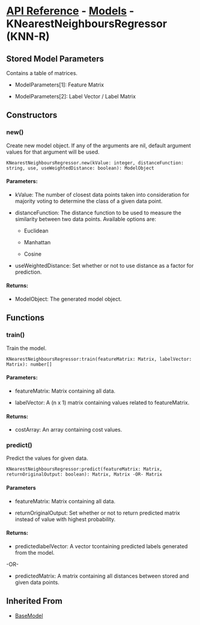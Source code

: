 # [API Reference](../../API.md) - [Models](../Models.md) - KNearestNeighboursRegressor (KNN-R)

## Stored Model Parameters

Contains a table of matrices.  

* ModelParameters[1]: Feature Matrix

* ModelParameters[2]: Label Vector / Label Matrix

## Constructors

### new()

Create new model object. If any of the arguments are nil, default argument values for that argument will be used.

```
KNearestNeighboursRegressor.new(kValue: integer, distanceFunction: string, use, useWeightedDistance: boolean): ModelObject
```

#### Parameters:

* kValue: The number of closest data points taken into consideration for majority voting to determine the class of a given data point.

* distanceFunction: The distance function to be used to measure the similarity between two data points. Available options are:

  * Euclidean

  * Manhattan

  * Cosine

* useWeightedDistance: Set whether or not to use distance as a factor for prediction.

#### Returns:

* ModelObject: The generated model object.

## Functions

### train()

Train the model.

```
KNearestNeighboursRegressor:train(featureMatrix: Matrix, labelVector: Matrix): number[]
```

#### Parameters:

* featureMatrix: Matrix containing all data.

* labelVector: A (n x 1) matrix containing values related to featureMatrix.

#### Returns:

* costArray: An array containing cost values.

### predict()

Predict the values for given data.

```
KNearestNeighboursRegressor:predict(featureMatrix: Matrix, returnOriginalOutput: boolean): Matrix, Matrix -OR- Matrix
```

#### Parameters

* featureMatrix: Matrix containing all data.

* returnOriginalOutput: Set whether or not to return predicted matrix instead of value with highest probability.

#### Returns:

* predictedlabelVector: A vector tcontaining predicted labels generated from the model.

-OR-

* predictedMatrix: A matrix containing all distances between stored and given data points.

## Inherited From

* [BaseModel](BaseModel.md)
